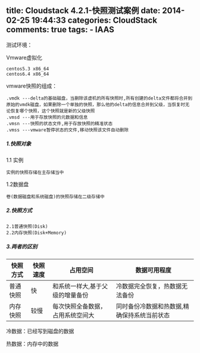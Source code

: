 title: Cloudstack 4.2.1-快照测试案例
date: 2014-02-25 19:44:33
categories: CloudStack
comments: true
tags: 
        - IAAS
---


测试环境：

Vmware虚拟化

	centos5.3 x86_64 
    centos6.4 x86_64

vmware快照的组成：

	.vmdk ---delta的基础磁盘，当删除该虚机的所有快照时,所有创建的delta文件都将合并到原始的vmdk磁盘，如果删除一个单独的快照，那么他的delta的信息合并到父级，当恢复时无论恢复哪个快照，这个快照就是新的父级快照
    .vmsd ---用于存放快照的元数据和信息
    .vmsn ---快照的状态文件,用于存放快照的精准状态
    .vmss ---vmware暂停状态的文件,移动快照该文件自动删除

<!--more-->
##### 1.快照对象

1.1 实例
	
    实例的快照存储在主存储当中


1.2数据盘
	
    卷(数据磁盘和系统磁盘)的快照存储在二级存储中


##### 2.快照方式
	2.1普通快照(Disk)
    2.2内存快照(Disk+Memory)


##### 3.两者的区别
| 快照方式 | 快照速度 | 占用空间 | 数据可用程度 | 
|----------------------|---------------|--------------------------|--------|
|普通快照   |  快      | 和系统一样大,基于父级的增量备份| 冷数据完全恢复，热数据无法备份|
|内存快照   |  较慢   | 每次快照全备数据，占用系统空间大 | 同时备份冷数据和热数据,精确保持系统当前状态

冷数据：已经写到磁盘的数据

热数据：内存中的数据

